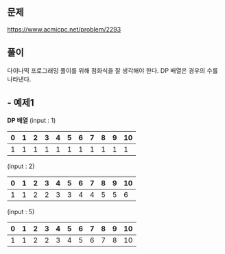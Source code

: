 ## 문제
<https://www.acmicpc.net/problem/2293>

## 풀이
다이나믹 프로그래밍 풀이를 위해 점화식을 잘 생각해야 한다. DP 배열은 경우의 수를 나타낸다.

## - 예제1

**DP 배열**
(input : 1)

|0|1|2|3|4|5|6|7|8|9|10|
|---|---|---|---|---|---|---|---|---|---|---|
|1|1|1|1|1|1|1|1|1|1|1|

(input : 2)

|0|1|2|3|4|5|6|7|8|9|10|
|---|---|---|---|---|---|---|---|---|---|---|
|1|1|2|2|3|3|4|4|5|5|6|

(input : 5)

|0|1|2|3|4|5|6|7|8|9|10|
|---|---|---|---|---|---|---|---|---|---|---|
|1|1|2|2|3|4|5|6|7|8|10|

